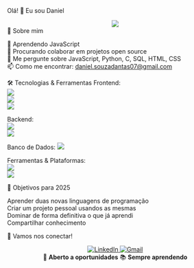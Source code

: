 Olá! 👋 Eu sou Daniel
<div align="center">
  <img src="https://readme-typing-svg.herokuapp.com/?lines=Apaixonado+por+Tecnologia;Sempre+Aprendendo!&center=true&size=30&color=58A6FF">
</div>
🚀 Sobre mim

🌱 Aprendendo JavaScript <br> 
👯 Procurando colaborar em projetos open source <br>
💬 Me pergunte sobre JavaScript, Python, C, SQL, HTML, CSS <br> 
📫 Como me encontrar: daniel.souzadantas07@gmail.com <br>

🛠️ Tecnologias & Ferramentas
Frontend: <br> 
<img src="https://img.shields.io/badge/-HTML5-E34F26?style=flat-square&logo=html5&logoColor=white"/> <br>
<img src="https://img.shields.io/badge/-CSS3-1572B6?style=flat-square&logo=css3"> <br> 
<img src="https://img.shields.io/badge/-JavaScript-F7DF1E?style=flat-square&logo=javascript&logoColor=black"/> <br> 

Backend: <br> 
<img src="https://img.shields.io/badge/-Python-3776AB?style=flat-square&logo=python&logoColor=white"/> <br>
<img src="https://img.shields.io/badge/-C-A8B9CC?style=flat-square&logo=c&logoColor=black" /> <br>

Banco de Dados:
<img src ="https://img.shields.io/badge/-MySQL-4479A1?style=flat-square&logo=mysql&logoColor=white"/> <br>

Ferramentas & Plataformas: <br> 
<img src="https://img.shields.io/badge/-Git-F05032?style=flat-square&logo=git&logoColor=white"/> <br> 
<img src="https://img.shields.io/badge/-VS%20Code-007ACC?style=flat-square&logo=visual-studio-code&logoColor=white"/> <br> 

🎯 Objetivos para 2025 <br> 

 Aprender duas novas linguagens de programação <br> 
 Criar um projeto pessoal usandos as mesmas <br> 
 Dominar de forma definitiva o que já aprendi <br> 
 Compartilhar conhecimento <br> 

 🤝 Vamos nos conectar!
 <div align="center">
  <a href=(https://www.linkedin.com/in/daniel-silva-dantas-de-souza-041342322/) target="_blank">
    <img src="https://img.shields.io/badge/-LinkedIn-0077B5?style=for-the-badge&logo=linkedin&logoColor=white" alt="LinkedIn"/>
  </a>
  
  <a href="mailto:daniel.souzadantas07@gmail.com" target="_blank">
    <img src="https://img.shields.io/badge/-Gmail-D14836?style=for-the-badge&logo=gmail&logoColor=white" alt="Gmail"/>
  </a>
  </div>

  <div align="center">
  💼 <strong>Aberto a oportunidades</strong>
  📚 <strong>Sempre aprendendo</strong>
</div>

